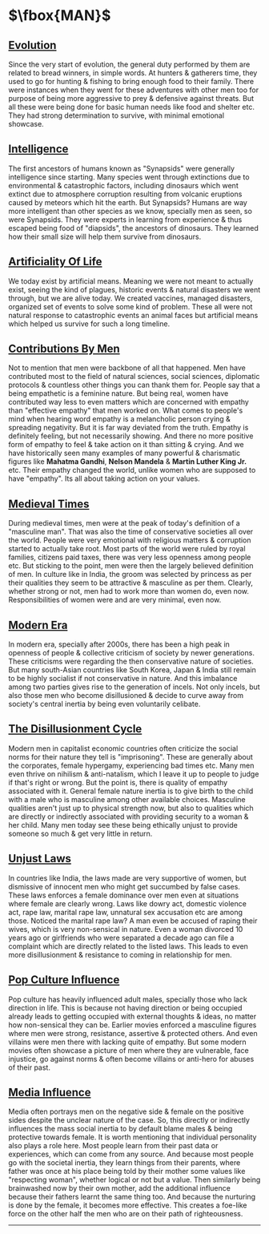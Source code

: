 # $\fbox{MAN}$





## **<u>Evolution</u>**

Since the very start of evolution, the general duty performed by them are related to bread winners, in simple words. At hunters & gatherers time, they used to go for hunting & fishing to bring enough food to their family. There were instances when they went for these adventures with other men too for purpose of being more aggressive to prey & defensive against threats. But all these were being done for basic human needs like food and shelter etc. They had strong determination to survive, with minimal emotional showcase.



## **<u>Intelligence</u>**

The first ancestors of humans known as "Synapsids" were generally intelligence since starting. Many species went through extinctions due to environmental & catastrophic factors, including dinosaurs which went extinct due to atmosphere corruption resulting from volcanic eruptions caused by meteors which hit the earth. But Synapsids? Humans are way more intelligent than other species as we know, specially men as seen, so were Synapsids. They were experts in learning from experience & thus escaped being food of "diapsids", the ancestors of dinosaurs. They learned how their small size will help them survive from dinosaurs.



## **<u>Artificiality Of Life</u>**

We today exist by artificial means. Meaning we were not meant to actually exist, seeing the kind of plagues, historic events & natural disasters we went through, but we are alive today. We created vaccines, managed disasters, organized set of events to solve some kind of problem. These all were not natural response to catastrophic events an animal faces but artificial means which helped us survive for such a long timeline.



## **<u>Contributions By Men</u>**

Not to mention that men were backbone of all that happened. Men have contributed most to the field of natural sciences, social sciences, diplomatic protocols & countless other things you can thank them for. People say that a being empathetic is a feminine nature. But being real, women have contributed way less to even matters which are concerned with empathy than "effective empathy" that men worked on. What comes to people's mind when hearing word empathy is a melancholic person crying & spreading negativity. But it is far way deviated from the truth. Empathy is definitely feeling, but not necessarily showing. And there no more positive form of empathy to feel & take action on it than sitting & crying. And we have historically seen many examples of many powerful & charismatic figures like **Mahatma Gandhi**, **Nelson Mandela** & **Martin Luther King Jr.** etc. Their empathy changed the world, unlike women who are supposed to have "empathy". Its all about taking action on your values.



## **<u>Medieval Times</u>**

During medieval times, men were at the peak of today's definition of a "masculine man". That was also the time of conservative societies all over the world. People were very emotional with religious matters & corruption started to actually take root. Most parts of the world were ruled by royal families, citizens paid taxes, there was very less openness among people etc. But sticking to the point, men were then the largely believed definition of men. In culture like in India, the groom was selected by princess as per their qualities they seem to be attractive & masculine as per them. Clearly, whether strong or not, men had to work more than women do, even now. Responsibilities of women were and are very minimal, even now.



## **<u>Modern Era</u>**

In modern era, specially after 2000s, there has been a high peak in openness of people & collective criticism of society by newer generations. These criticisms were regarding the then conservative nature of societies. But many south-Asian countries like South Korea, Japan & India still remain to be highly socialist if not conservative in nature. And this imbalance among two parties gives rise to the generation of incels. Not only incels, but also those men who become disillusioned & decide to curve away from society's central inertia by being even voluntarily celibate.



## **<u>The Disillusionment Cycle</u>**

Modern men in capitalist economic countries often criticize the social norms for their nature they tell is "imprisoning". These are generally about the corporates, female hypergamy, experiencing bad times etc. Many men even thrive on nihilism & anti-natalism, which I leave it up to people to judge if that's right or wrong. But the point is, there is quality of empathy associated with it. General female nature inertia is to give birth to the child with a male who is masculine among other available choices. Masculine qualities aren't just up to physical strength now, but also to qualities which are directly or indirectly associated with providing security to a woman & her child. Many men today see these being ethically unjust to provide someone so much & get very little in return.



## **<u>Unjust Laws</u>**

In countries like India, the laws made are very supportive of women, but dismissive of innocent men who might get succumbed by false cases. These laws enforces a female dominance over men even at situations where female are clearly wrong. Laws like dowry act, domestic violence act, rape law, marital rape law, unnatural sex accusation etc are among those. Noticed the marital rape law? A man even be accused of raping their wives, which is very non-sensical in nature. Even a woman divorced 10 years ago or girlfriends who were separated a decade ago can file a complaint which are directly related to the listed laws. This leads to even more disillusionment & resistance to coming in relationship for men.



## **<u>Pop Culture Influence</u>**

Pop culture has heavily influenced adult males, specially those who lack direction in life. This is because not having direction or being occupied already leads to getting occupied with external thoughts & ideas, no matter how non-sensical they can be. Earlier movies enforced a masculine figures where men were strong, resistance, assertive & protected others. And even villains were men there with lacking quite of empathy. But some modern movies often showcase a picture of men where they are vulnerable, face injustice, go against norms & often become villains or anti-hero for abuses of their past.



## **<u>Media Influence</u>**

Media often portrays men on the negative side & female on the positive sides despite the unclear nature of the case. So, this directly or indirectly influences the mass social inertia to by default blame males & being protective towards female. It is worth mentioning that individual personality also plays a role here. Most people learn from their past data or experiences, which can come from any source. And because most people go with the societal inertia, they learn things from their parents, where father was once at his place being told by their mother some values like "respecting woman", whether logical or not but a value. Then similarly being brainwashed now by their own mother, add the additional influence because their fathers learnt the same thing too. And because the nurturing is done by the female, it becomes more effective. This creates a foe-like force on the other half the men who are on their path of righteousness.

---
